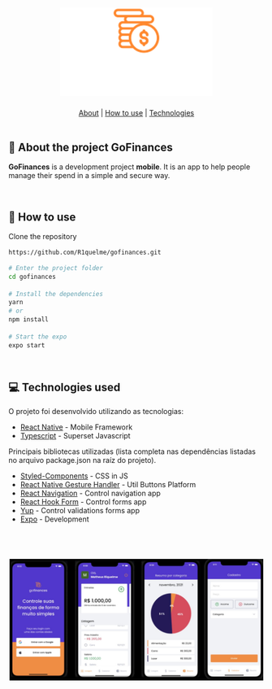 <h1 align="center">
  <img alt="GoFinances" title="GoFinances" src="https://github.com/R1quelme/gofinances/blob/master/src/assets/logo.svg" width="300px" />
</h1>
<div align="center">
    <a href="#about">About</a> | <a href="#howtouse">How to use</a> | <a href="#technologies">Technologies</a> 
</div>

<br>
<a id="about"></a>

## :pencil: About the project GoFinances

<strong>GoFinances</strong> is a development project <strong>mobile</strong>. It is an app to help people manage their spend in a simple and secure way.

<br>  
<a id="howtouse"></a>

## :dart: How to use
Clone the repository

```bash
https://github.com/R1quelme/gofinances.git
```

```bash
# Enter the project folder
cd gofinances

# Install the dependencies
yarn
# or
npm install

# Start the expo
expo start
```

<br>  

<a id="technologies"></a>

## :computer: Technologies used

O projeto foi desenvolvido utilizando as tecnologias:

- [React Native](https://reactnative.dev/) - Mobile Framework
- [Typescript](https://www.typescriptlang.org/) - Superset Javascript

Principais bibliotecas utilizadas (lista completa nas dependências listadas no arquivo package.json na raíz do projeto).

- [Styled-Components](https://styled-components.com/) - CSS in JS
- [React Native Gesture Handler](https://docs.swmansion.com/react-native-gesture-handler/) - Util Buttons Platform
- [React Navigation](https://reactnavigation.org/) - Control navigation app
- [React Hook Form](https://react-hook-form.com/) - Control forms app
- [Yup](https://github.com/jquense/yup) - Control validations forms app
- [Expo](https://expo.io/) - Development

<br>

<h1 align="center">
<img alt="GoFinancesApp" title="GoFinancesApp" src="https://github.com/R1quelme/gofinances/blob/master/src/assets/telasAppp.jpeg" width="500px"/>
</h1>


